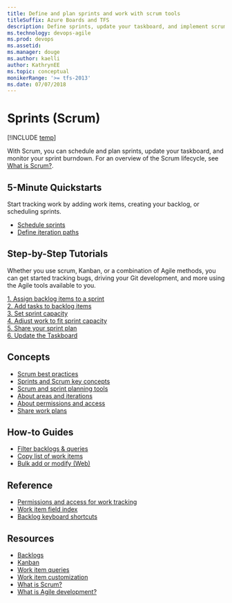 ```yaml
---
title: Define and plan sprints and work with scrum tools
titleSuffix: Azure Boards and TFS 
description: Define sprints, update your taskboard, and implement scrum in Azure Boards & Team Foundation Server  
ms.technology: devops-agile
ms.prod: devops
ms.assetid:  
ms.manager: douge
ms.author: kaelli
author: KathrynEE
ms.topic: conceptual
monikerRange: '>= tfs-2013'
ms.date: 07/07/2018
---
```


# Sprints (Scrum)

[!INCLUDE [temp](../_shared/version-vsts-tfs-all-versions.md)] 

With Scrum, you can schedule and plan sprints, update your taskboard, and monitor your sprint burndown. For an overview of the Scrum lifecycle, see [What is Scrum?](/azure/devops/learn/agile/what-is-scrum). 

## 5-Minute Quickstarts  

Start tracking work by adding work items, creating your backlog, or scheduling sprints.  
  
- [Schedule sprints](define-sprints.md)
- [Define iteration paths](../../organizations/settings/set-iteration-paths-sprints.md?toc=/azure/devops/boards/sprints/toc.json&bc=/azure/devops/boards/sprints/breadcrumb/toc.json)    

## Step-by-Step Tutorials

Whether you use scrum, Kanban, or a combination of Agile methods, you can get started tracking bugs, driving your Git development, and more using the Agile tools available to you. 

[1. Assign backlog items to a sprint](assign-work-sprint.md)  
[2. Add tasks to backlog items](add-tasks.md)  
[3. Set sprint capacity](set-capacity.md)  
[4. Adjust work to fit sprint capacity](adjust-work.md)  
[5. Share your sprint plan](share-plan.md)  
[6. Update the Taskboard](task-board.md)  

 
## Concepts 
- [Scrum best practices](best-practices-scrum.md) 
- [Sprints and Scrum key concepts](scrum-key-concepts.md)
- [Scrum and sprint planning tools](scrum-sprint-planning-tools.md)  
- [About areas and iterations](../../organizations/settings/about-areas-iterations.md?toc=/azure/devops/boards/sprints/toc.json&bc=/azure/devops/boards/sprints/breadcrumb/toc.json)
- [About permissions and access](../../organizations/security/permissions-access-work-tracking.md?toc=/azure/devops/boards/sprints/toc.json&bc=/azure/devops/boards/sprints/breadcrumb/toc.json)
- [Share work plans](../queries/share-plans.md?toc=/azure/devops/boards/sprints/toc.json&bc=/azure/devops/boards/sprints/breadcrumb/toc.json) 


## How-to Guides

* [Filter backlogs & queries](../backlogs/filter-backlogs.md?toc=/azure/devops/boards/sprints/toc.json&bc=/azure/devops/boards/sprints/breadcrumb/toc.json)
* [Copy list of work items](../backlogs/copy-list.md?toc=/azure/devops/boards/sprints/toc.json&bc=/azure/devops/boards/sprints/breadcrumb/toc.json)  
* [Bulk add or modify (Web)](../backlogs/bulk-modify-work-items.md?toc=/azure/devops/boards/sprints/toc.json&bc=/azure/devops/boards/sprints/breadcrumb/toc.json)   


## Reference   
- [Permissions and access for work tracking](../../organizations/security/permissions-access-work-tracking.md?toc=/azure/devops/boards/sprints/toc.json&bc=/azure/devops/boards/sprints/breadcrumb/toc.json)
- [Work item field index](../work-items/guidance/work-item-field.md?toc=/azure/devops/boards/sprints/toc.json&bc=/azure/devops/boards/sprints/breadcrumb/toc.json)
- [Backlog keyboard shortcuts](../backlogs/backlogs-keyboard-shortcuts.md)


## Resources 
- [Backlogs](../backlogs/index.md)
- [Kanban](../boards/index.md)
- [Work item queries](../queries/index.md)
- [Work item customization](../../reference/index.md)
- [What is Scrum?](/azure/devops/learn/agile/what-is-scrum)
- [What is Agile development?](/azure/devops/learn/agile/what-is-agile-development)  

